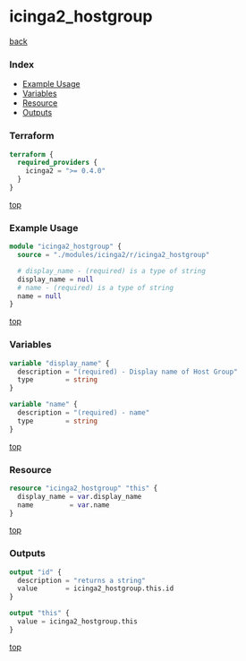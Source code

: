 # icinga2_hostgroup

[back](../icinga2.md)

### Index

- [Example Usage](#example-usage)
- [Variables](#variables)
- [Resource](#resource)
- [Outputs](#outputs)

### Terraform

```terraform
terraform {
  required_providers {
    icinga2 = ">= 0.4.0"
  }
}
```

[top](#index)

### Example Usage

```terraform
module "icinga2_hostgroup" {
  source = "./modules/icinga2/r/icinga2_hostgroup"

  # display_name - (required) is a type of string
  display_name = null
  # name - (required) is a type of string
  name = null
}
```

[top](#index)

### Variables

```terraform
variable "display_name" {
  description = "(required) - Display name of Host Group"
  type        = string
}

variable "name" {
  description = "(required) - name"
  type        = string
}
```

[top](#index)

### Resource

```terraform
resource "icinga2_hostgroup" "this" {
  display_name = var.display_name
  name         = var.name
}
```

[top](#index)

### Outputs

```terraform
output "id" {
  description = "returns a string"
  value       = icinga2_hostgroup.this.id
}

output "this" {
  value = icinga2_hostgroup.this
}
```

[top](#index)